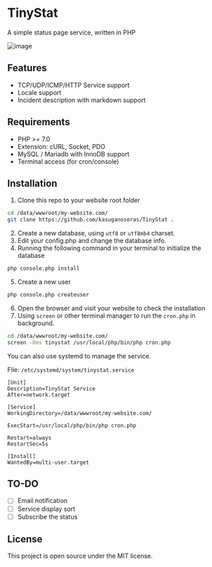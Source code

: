 # TinyStat
A simple status page service, written in PHP

![image](https://github.com/kasuganosoras/TinyStat/assets/34357771/1c5b2abb-6e84-47d1-a66c-298eaf45ac27)

## Features
* TCP/UDP/ICMP/HTTP Service support
* Locale support
* Incident description with markdown support

## Requirements
* PHP >= 7.0
* Extension: cURL, Socket, PDO
* MySQL / Mariadb with InnoDB support
* Terminal access (for cron/console)

## Installation
1. Clone this repo to your website root folder
```bash
cd /data/wwwroot/my-website.com/
git clone https://github.com/kasuganosoras/TinyStat .
```
2. Create a new database, using `utf8` or `utf8mb4` charset.
3. Edit your config.php and change the database info.
4. Running the following command in your terminal to initialize the database
```bash
php console.php install
```
5. Create a new user
```bash
php console.php createuser
```
6. Open the browser and visit your website to check the installation
7. Using `screen` or other terminal manager to run the `cron.php` in background.
```bash
cd /data/wwwroot/my-website.com/
screen -Dms tinystat /usr/local/php/bin/php cron.php
```
You can also use systemd to manage the service.

File: `/etc/systemd/system/tinystat.service`
```text
[Unit]
Description=TinyStat Service
After=network.target

[Service]
WorkingDirectory=/data/wwwroot/my-website.com/

ExecStart=/usr/local/php/bin/php cron.php

Restart=always
RestartSec=5s

[Install]
WantedBy=multi-user.target
```

## TO-DO
- [ ] Email notification
- [ ] Service display sort
- [ ] Subscribe the status

## License
This project is open source under the MIT license.
